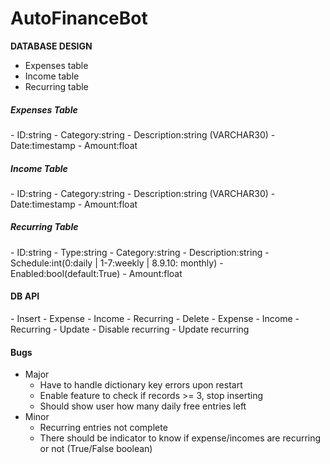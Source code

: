 # AutoFinanceBot

<b>DATABASE DESIGN </b><br>
- Expenses table
- Income table
- Recurring table

<h5>Expenses Table</h5>
- ID:string
- Category:string
- Description:string (VARCHAR30)
- Date:timestamp
- Amount:float

<h5>Income Table</h5>
- ID:string
- Category:string
- Description:string (VARCHAR30)
- Date:timestamp
- Amount:float

<h5>Recurring Table</h5>
- ID:string
- Type:string
- Category:string
- Description:string
- Schedule:int(0:daily | 1-7:weekly | 8.9.10: monthly)
- Enabled:bool(default:True)
- Amount:float

<h4>DB API</h4>
- Insert
    - Expense
    - Income
    - Recurring
- Delete
    - Expense
    - Income
    - Recurring
- Update
    - Disable recurring
    - Update recurring
    

<h4>Bugs</h4>

- Major
    - Have to handle dictionary key errors upon restart
    - Enable feature to check if records >= 3, stop inserting
    - Should show user how many daily free entries left
- Minor
    - Recurring entries not complete
    - There should be indicator to know if expense/incomes are recurring or not (True/False boolean)